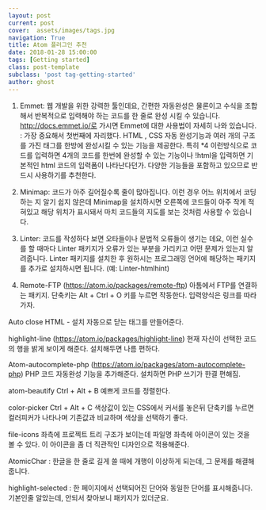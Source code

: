 ```yaml
---
layout: post
current: post
cover:  assets/images/tags.jpg
navigation: True
title: Atom 플러그인 추천
date: 2018-01-28 15:00:00
tags: [Getting started]
class: post-template
subclass: 'post tag-getting-started'
author: ghost
---
```


1. Emmet: 웹 개발을 위한 강력한 툴인데요, 간편한 자동완성은 물론이고 수식을 조합해서 반복적으로 입력해야 하는 코드를 한 줄로 완성 시킬 수 있습니다. http://docs.emmet.io/로 가시면 Emmet에 대한 사용법이 자세히 나와 있습니다.
: 가장 중요해서 첫번째에 자리했다. HTML , CSS 자동 완성기능과 여러 개의 구조를 가진 태그를 한방에 완성시킬 수 있는 기능을 제공한다.
특히 *4 이런방식으로 코드를 입력하면 4개의 코드를 한번에 완성할 수 있는 기능이나 !html을 입력하면 기본적인 html 코드의 입력폼이 나타난다던가.
다양한 기능들을 포함하고 있으므로 반드시 사용하기를 추천한다.

2. Minimap: 코드가 아주 길어질수록 줄이 많아집니다. 이런 경우 어느 위치에서 코딩하는 지 알기 쉽지 않은데 Minimap을 설치하시면 오른쪽에 코드들이 아주 작게 적혀있고 해당 위치가 표시돼서 마치 코드들의 지도를 보는 것처럼 사용할 수 있습니다.

3. Linter: 코드를 작성하다 보면 오타들이나 문법적 오류들이 생기는 데요, 이런 실수를 할 때마다 Linter 패키지가 오류가 있는 부분을 가리키고 어떤 문제가 있는지 알려줍니다. Linter 패키지를 설치한 후 원하시는 프로그래밍 언어에 해당하는 패키지를 추가로 설치하시면 됩니다. (예: Linter-htmlhint)

4. Remote-FTP (https://atom.io/packages/remote-ftp)
아톰에서 FTP를 연결하는 패키지. 단축키는 Alt + Ctrl + O 키를 누르면 작동한다. 입력양식은 링크를 따라가자.

Auto close HTML - 설치
자동으로 닫는 태그를 만들어준다.

highlight-line (https://atom.io/packages/highlight-line)
현재 자신이 선택한 코드의 행을 밝게 보이게 해준다. 설치해두면 나름 편하다.

Atom-autocomplete-php (https://atom.io/packages/atom-autocomplete-php)
PHP 코드 자동완성 기능을 추가해준다. 설치하면 PHP 쓰기가 한결 편해짐.

atom-beautify
Ctrl + Alt + B
예쁘게 코드를 정렬한다.

color-picker
Ctrl + Alt + C
색상값이 있는 CSS에서 커서를 놓은뒤 단축키를 누르면 컬러피커가 나타나며 기존값과 비교하며 색상을 선택하기 좋다.

file-icons
좌측에 프로젝트 트리 구조가 보이는데 파일명 좌측에 아이콘이 있는 것을 볼 수 있다.
이 아이콘을 좀 더 직관적인 디자인으로 적용해준다.

AtomicChar : 한글을 한 줄로 길게 쓸 때에 개행이 이상하게 되는데, 그 문제를 해결해줍니다.

highlight-selected : 한 페이지에서 선택되어진 단어와 동일한 단어를 표시해줍니다. 기본인줄 알았는데, 안되서 찾아보니 패키지가 있더군요.

